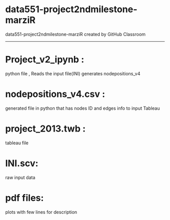 # data551-project2ndmilestone-marziR
data551-project2ndmilestone-marziR created by GitHub Classroom

______________________________________________________________________________________________

# Project_v2_ipynb  :  
  python file , Reads the input file(INI) generates nodepositions_v4


# nodepositions_v4.csv : 
 generated file in python that has nodes ID and edges info to input Tableau


# project_2013.twb : 
 tableau file


# INI.scv: 
raw input data


# pdf files: 
plots with few lines for description
